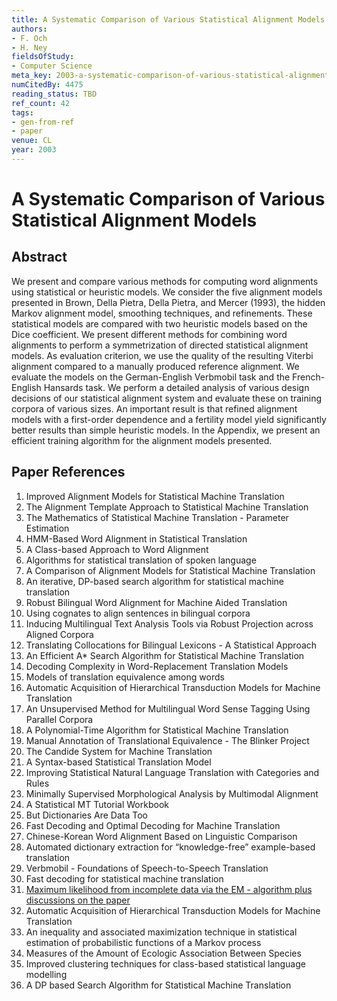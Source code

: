 ```yaml
---
title: A Systematic Comparison of Various Statistical Alignment Models
authors:
- F. Och
- H. Ney
fieldsOfStudy:
- Computer Science
meta_key: 2003-a-systematic-comparison-of-various-statistical-alignment-models
numCitedBy: 4475
reading_status: TBD
ref_count: 42
tags:
- gen-from-ref
- paper
venue: CL
year: 2003
---
```


# A Systematic Comparison of Various Statistical Alignment Models

## Abstract

We present and compare various methods for computing word alignments using statistical or heuristic models. We consider the five alignment models presented in Brown, Della Pietra, Della Pietra, and Mercer (1993), the hidden Markov alignment model, smoothing techniques, and refinements. These statistical models are compared with two heuristic models based on the Dice coefficient. We present different methods for combining word alignments to perform a symmetrization of directed statistical alignment models. As evaluation criterion, we use the quality of the resulting Viterbi alignment compared to a manually produced reference alignment. We evaluate the models on the German-English Verbmobil task and the French-English Hansards task. We perform a detailed analysis of various design decisions of our statistical alignment system and evaluate these on training corpora of various sizes. An important result is that refined alignment models with a first-order dependence and a fertility model yield significantly better results than simple heuristic models. In the Appendix, we present an efficient training algorithm for the alignment models presented.

## Paper References

1. Improved Alignment Models for Statistical Machine Translation
2. The Alignment Template Approach to Statistical Machine Translation
3. The Mathematics of Statistical Machine Translation - Parameter Estimation
4. HMM-Based Word Alignment in Statistical Translation
5. A Class-based Approach to Word Alignment
6. Algorithms for statistical translation of spoken language
7. A Comparison of Alignment Models for Statistical Machine Translation
8. An iterative, DP-based search algorithm for statistical machine translation
9. Robust Bilingual Word Alignment for Machine Aided Translation
10. Using cognates to align sentences in bilingual corpora
11. Inducing Multilingual Text Analysis Tools via Robust Projection across Aligned Corpora
12. Translating Collocations for Bilingual Lexicons - A Statistical Approach
13. An Efficient A* Search Algorithm for Statistical Machine Translation
14. Decoding Complexity in Word-Replacement Translation Models
15. Models of translation equivalence among words
16. Automatic Acquisition of Hierarchical Transduction Models for Machine Translation
17. An Unsupervised Method for Multilingual Word Sense Tagging Using Parallel Corpora
18. A Polynomial-Time Algorithm for Statistical Machine Translation
19. Manual Annotation of Translational Equivalence - The Blinker Project
20. The Candide System for Machine Translation
21. A Syntax-based Statistical Translation Model
22. Improving Statistical Natural Language Translation with Categories and Rules
23. Minimally Supervised Morphological Analysis by Multimodal Alignment
24. A Statistical MT Tutorial Workbook
25. But Dictionaries Are Data Too
26. Fast Decoding and Optimal Decoding for Machine Translation
27. Chinese-Korean Word Alignment Based on Linguistic Comparison
28. Automated dictionary extraction for “knowledge-free” example-based translation
29. Verbmobil - Foundations of Speech-to-Speech Translation
30. Fast decoding for statistical machine translation
31. [Maximum likelihood from incomplete data via the EM - algorithm plus discussions on the paper](1977-maximum-likelihood-from-incomplete-data-via-the-em-algorithm-plus-discussions-on-the-paper)
32. Automatic Acquisition of Hierarchical Transduction Models for Machine Translation
33. An inequality and associated maximization technique in statistical estimation of probabilistic functions of a Markov process
34. Measures of the Amount of Ecologic Association Between Species
35. Improved clustering techniques for class-based statistical language modelling
36. A DP based Search Algorithm for Statistical Machine Translation
